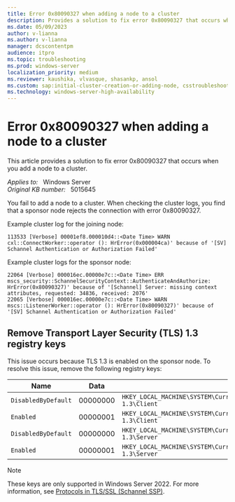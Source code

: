 ```yaml
---
title: Error 0x80090327 when adding a node to a cluster
description: Provides a solution to fix error 0x80090327 that occurs when you add a node to a cluster.
ms.date: 05/09/2023
author: v-lianna
ms.author: v-lianna
manager: dcscontentpm
audience: itpro
ms.topic: troubleshooting
ms.prod: windows-server
localization_priority: medium
ms.reviewer: kaushika, vlvasque, shasankp, ansol
ms.custom: sap:initial-cluster-creation-or-adding-node, csstroubleshoot, ikb2lmc
ms.technology: windows-server-high-availability
---
```

# Error 0x80090327 when adding a node to a cluster

This article provides a solution to fix error 0x80090327 that occurs when you add a node to a cluster.

_Applies to:_ &nbsp; Windows Server  
_Original KB number:_ &nbsp; 5015645

You fail to add a node to a cluster. When checking the cluster logs, you find that a sponsor node rejects the connection with error 0x80090327.

Example cluster log for the joining node:

```output
113533 [Verbose] 00001ef8.000010d4::<Date Time> WARN  cxl::ConnectWorker::operator (): HrError(0x000004ca)' because of '[SV] Schannel Authentication or Authorization Failed'
```

Example cluster logs for the sponsor node:

```output
22064 [Verbose] 000016ec.00000e7c::<Date Time> ERR   mscs_security::SchannelSecurityContext::AuthenticateAndAuthorize: HrError(0x80090327)' because of '[Schannel] Server: missing context attributes, requested: 34836, received: 2076'
22065 [Verbose] 000016ec.00000e7c::<Date Time> WARN  mscs::ListenerWorker::operator (): HrError(0x80090327)' because of '[SV] Schannel Authentication or Authorization Failed'
```

## Remove Transport Layer Security (TLS) 1.3 registry keys

This issue occurs because TLS 1.3 is enabled on the sponsor node. To resolve this issue, remove the following registry keys:

|Name  |Data  |Path  |
|---------|---------|---------|
|`DisabledByDefault`     |00000000        |`HKEY_LOCAL_MACHINE\SYSTEM\CurrentControlSet\Control\SecurityProviders\SCHANNEL\Protocols\TLS 1.3\Client`         |
|`Enabled`     |00000001        |`HKEY_LOCAL_MACHINE\SYSTEM\CurrentControlSet\Control\SecurityProviders\SCHANNEL\Protocols\TLS 1.3\Client`         |
|`DisabledByDefault`     |00000000        |`HKEY_LOCAL_MACHINE\SYSTEM\CurrentControlSet\Control\SecurityProviders\SCHANNEL\Protocols\TLS 1.3\Server`         |
|`Enabled`     |00000001        |`HKEY_LOCAL_MACHINE\SYSTEM\CurrentControlSet\Control\SecurityProviders\SCHANNEL\Protocols\TLS 1.3\Server`         |

> [!NOTE]
> These keys are only supported in Windows Server 2022. For more information, see [Protocols in TLS/SSL (Schannel SSP)](/windows/win32/secauthn/protocols-in-tls-ssl--schannel-ssp-).
